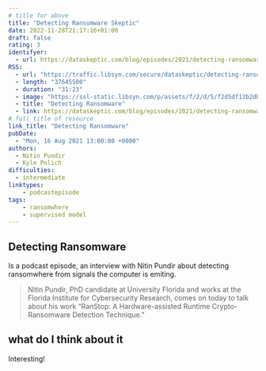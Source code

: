 ```yaml
---
# title for above
title: "Detecting Ransomware Skeptic"
date: 2022-11-28T21:17:16+01:00
draft: false
rating: 3
identifyer:
  - url: https://dataskeptic.com/blog/episodes/2021/detecting-ransomware
RSS:
  - url: "https://traffic.libsyn.com/secure/dataskeptic/detecting-ransomware.mp3?dest-id=201630"
  - length: "37645500"
  - duration: "31:23"
  - image: "https://ssl-static.libsyn.com/p/assets/f/2/d/5/f2d5df13b2db18d516c3140a3186d450/Nitin_Pundir.jpg"
  - title: "Detecting Ransomware"
  - link: https://dataskeptic.com/blog/episodes/2021/detecting-ransomware
# full title of resource
link_title: "Detecting Ransomware"
pubDate:
  - "Mon, 16 Aug 2021 13:00:00 +0000"
authors:
  - Nitin Pundir
  - Kyle Polich
difficulties:
  - intermediate
linktypes:
    - podcastepisode
tags:
    - ransomwhere
    - supervised model
---
```


## Detecting Ransomware
Is a podcast episode, an interview with Nitin Pundir about detecting ransomwhere from signals the computer is emiting. 

> Nitin Pundir, PhD candidate at University Florida and works at the Florida Institute for Cybersecurity Research, comes on today to talk about his work “RanStop: A Hardware-assisted Runtime Crypto-Ransomware Detection Technique.”


## what do I think about it
Interesting!
